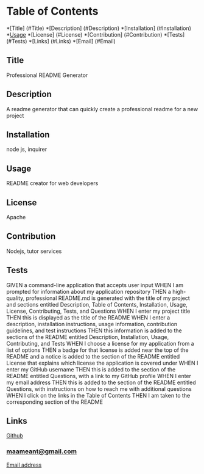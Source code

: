 
# Table of Contents
*[Title] (#Title)
*[Description] (#Description)
*[Installation] (#Installation)
*[Usage](#Usage)
*[License] (#License)
*[Contribution] (#Contribution)
*[Tests] (#Tests)
*[Links] (#Links)
*[Email] (#Email)

## Title
Professional README Generator

## Description
A readme generator that can quickly create a professional readme for a new project

## Installation
node js, inquirer

## Usage
README creator for web developers

## License
Apache

## Contribution
Nodejs, tutor services

## Tests
GIVEN a command-line application that accepts user input
WHEN I am prompted for information about my application repository
THEN a high-quality, professional README.md is generated with the title of my project and sections entitled Description, Table of Contents, Installation, Usage, License, Contributing, Tests, and Questions
WHEN I enter my project title
THEN this is displayed as the title of the README
WHEN I enter a description, installation instructions, usage information, contribution guidelines, and test instructions
THEN this information is added to the sections of the README entitled Description, Installation, Usage, Contributing, and Tests
WHEN I choose a license for my application from a list of options
THEN a badge for that license is added near the top of the README and a notice is added to the section of the README entitled License that explains which license the application is covered under
WHEN I enter my GitHub username
THEN this is added to the section of the README entitled Questions, with a link to my GitHub profile
WHEN I enter my email address
THEN this is added to the section of the README entitled Questions, with instructions on how to reach me with additional questions
WHEN I click on the links in the Table of Contents
THEN I am taken to the corresponding section of the README

## Links
<a href= https://github.com/maamesekyere> Github</a>
### maameant@gmail.com 
<a href="mailto:maameant@aol.com"> Email address</a>
        
        
